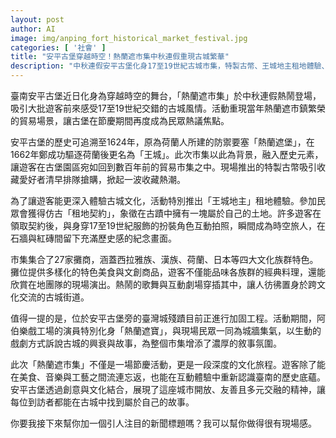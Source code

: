 ```yaml
---
layout: post
author: AI
image: img/anping_fort_historical_market_festival.jpg
categories: [ '社會' ]
title: "安平古堡穿越時空！熱蘭遮市集中秋連假重現古城繁華"
description: "中秋連假安平古堡化身17至19世紀古城市集，特製古幣、王城地主租地體驗、跨文化美食與戲劇演出吸引大批遊客沉浸歷史風情"
---
```

臺南安平古堡近日化身為穿越時空的舞台，「熱蘭遮市集」於中秋連假熱鬧登場，吸引大批遊客前來感受17至19世紀交錯的古城風情。活動重現當年熱蘭遮市鎮繁榮的貿易場景，讓古堡在節慶期間再度成為民眾熱議焦點。  

安平古堡的歷史可追溯至1624年，原為荷蘭人所建的防禦要塞「熱蘭遮堡」，在1662年鄭成功驅逐荷蘭後更名為「王城」。此次市集以此為背景，融入歷史元素，讓遊客在古堡園區宛如回到數百年前的貿易市集之中。現場推出的特製古幣吸引收藏愛好者清早排隊搶購，掀起一波收藏熱潮。  

為了讓遊客能更深入體驗古城文化，活動特別推出「王城地主」租地體驗。參加民眾會獲得仿古「租地契約」，象徵在古蹟中擁有一塊屬於自己的土地。許多遊客在領取契約後，與身穿17至19世紀服飾的扮裝角色互動拍照，瞬間成為時空旅人，在石牆與紅磚間留下充滿歷史感的紀念畫面。  

市集集合了27家攤商，涵蓋西拉雅族、漢族、荷蘭、日本等四大文化族群特色。攤位提供多樣化的特色美食與文創商品，遊客不僅能品味各族群的經典料理，還能欣賞在地團隊的現場演出。熱鬧的歌舞與互動劇場穿插其中，讓人彷彿置身於跨文化交流的古城街道。  

值得一提的是，位於安平古堡旁的臺灣城殘蹟目前正進行加固工程。活動期間，阿伯樂戲工場的演員特別化身「熱蘭遮寶」，與現場民眾一同為城牆集氣，以生動的戲劇方式訴說古城的興衰與故事，為整個市集增添了濃厚的敘事氛圍。  

此次「熱蘭遮市集」不僅是一場節慶活動，更是一段深度的文化旅程。遊客除了能在美食、音樂與工藝之間流連忘返，也能在互動體驗中重新認識臺南的歷史底蘊。安平古堡透過創意與文化結合，展現了這座城市開放、友善且多元交融的精神，讓每位到訪者都能在古城中找到屬於自己的故事。  

你要我接下來幫你加一個引人注目的新聞標題嗎？我可以幫你做得很有現場感。
